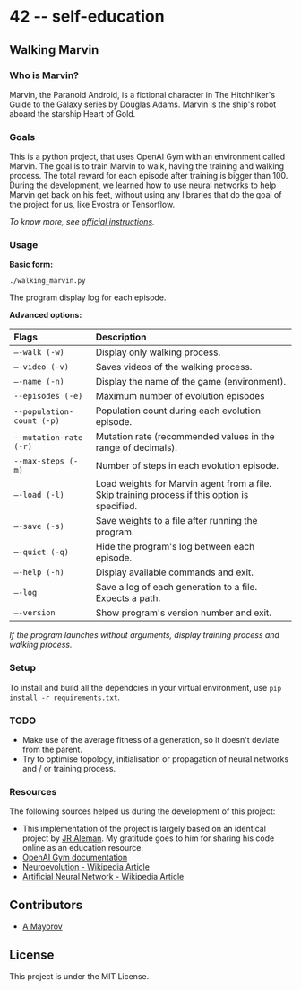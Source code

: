 # 42 -- self-education

## Walking Marvin

### Who is Marvin?

Marvin, the Paranoid Android, is a fictional character in
The Hitchhiker's Guide to the Galaxy series by Douglas Adams.
Marvin is the ship's robot aboard the starship Heart of Gold.

### Goals

This is a python project, that uses OpenAI Gym with an environment called Marvin.
The goal is to train Marvin to walk, having the training and walking process.
The total reward for each episode after training is bigger than 100. During the
development, we learned how to use neural networks to help Marvin
get back on his feet, without using any libraries that do the goal of the
project for us, like Evostra or Tensorflow.

*To know more, see [official instructions](resources/walking-marvin.pdf).*

### Usage

**Basic form:**

`./walking_marvin.py`

The program display log for each episode.

**Advanced options:**

| Flags               | Description                                                                                   |
| :------------------ |:--------------------------------------------------------------------------------------------- |
| `–-walk (-w)`       | Display only walking process.                                                                 |
| `–-video (-v)`      | Saves videos of the walking process.                                                          |
| `–-name (-n)`       | Display the name of the game (environment).                                                   |
| `--episodes (-e)` | Maximum number of evolution episodes                                                     |
| `--population-count (-p)` | Population count during each evolution episode.                                              |
| `--mutation-rate (-r)`       | Mutation rate (recommended values in the range of decimals).                                  |
| `--max-steps (-m)`   | Number of steps in each evolution episode.                                               |
| `–-load (-l)`       | Load weights for Marvin agent from a file. Skip training process if this option is specified. |
| `–-save (-s)`       | Save weights to a file after running the program.                                             |
| `–-quiet (-q)`      | Hide the program's log between each episode.                                                  |
| `–-help (-h)`       | Display available commands and exit.                                                          |
| `–-log`             | Save a log of each generation to a file. Expects a path.                                      |
| `–-version`         | Show program's version number and exit.                                                       |

*If the program launches without arguments, display training process and walking
process.*

### Setup

To install and build all the dependcies in your virtual environment, use
`pip install -r requirements.txt`.

### TODO

* Make use of the average fitness of a generation, so it doesn't deviate from the parent.
* Try to optimise topology, initialisation or propagation of neural networks and / or training process.

### Resources

The following sources helped us during the development of this project:

* This implementation of the project is largely based on an identical project by [JR Aleman](github.com/jraleman/42_Walking_Marvin). My gratitude goes to him for sharing his code online as an education resource.
* [OpenAI Gym documentation](https://gym.openai.com/docs)
* [Neuroevolution - Wikipedia Article](https://en.wikipedia.org/wiki/Neuroevolution)
* [Artificial Neural Network - Wikipedia Article](https://en.wikipedia.org/wiki/Artificial_neural_network)

## Contributors

* [A Mayorov](https://github.com/almayor/)

## License

This project is under the MIT License.
